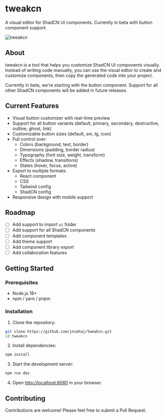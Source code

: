 # tweakcn

A visual editor for ShadCN UI components. Currently in beta with button component support.

![tweakcn](https://github.com/jnsahaj/tweakcn/assets/1234567890/preview.png)

## About

tweakcn is a tool that helps you customize ShadCN UI components visually. Instead of writing code manually, you can use the visual editor to create and customize components, then copy the generated code into your project.

Currently in beta, we're starting with the button component. Support for all other ShadCN components will be added in future releases.

## Current Features

- Visual button customizer with real-time preview
- Support for all button variants (default, primary, secondary, destructive, outline, ghost, link)
- Customizable button sizes (default, sm, lg, icon)
- Full control over:
  - Colors (background, text, border)
  - Dimensions (padding, border radius)
  - Typography (font size, weight, transform)
  - Effects (shadow, transitions)
  - States (hover, focus, active)
- Export to multiple formats:
  - React component
  - CSS
  - Tailwind config
  - ShadCN config
- Responsive design with mobile support

## Roadmap

- [ ] Add support to import `ui` folder
- [ ] Add support for all ShadCN components
- [ ] Add component templates
- [ ] Add theme support
- [ ] Add component library export
- [ ] Add collaboration features

## Getting Started

### Prerequisites

- Node.js 18+ 
- npm / yarn / pnpm

### Installation

1. Clone the repository:
```bash
git clone https://github.com/jnsahaj/tweakcn.git
cd tweakcn
```

2. Install dependencies:
```bash
npm install
```

3. Start the development server:
```bash
npm run dev
```

4. Open [http://localhost:8080](http://localhost:8080) in your browser.

## Contributing

Contributions are welcome! Please feel free to submit a Pull Request.